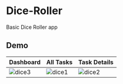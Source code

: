 # Dice-Roller 
Basic Dice Roller app

## Demo

|   Dashboard    | All Tasks    |   Task Details   
|---	|---	|---
|  ![dice3](https://user-images.githubusercontent.com/23856330/138600304-6709784b-a01a-4055-b43d-a2745ca0cba2.jpg)    |  ![dice1](https://user-images.githubusercontent.com/23856330/138600306-eb42f170-0158-460a-8952-68d80a7b564d.jpg)    |    ![dice2](https://user-images.githubusercontent.com/23856330/138600307-0f173e14-d12d-4b78-bef1-9ea0a2e15939.jpg)
  
